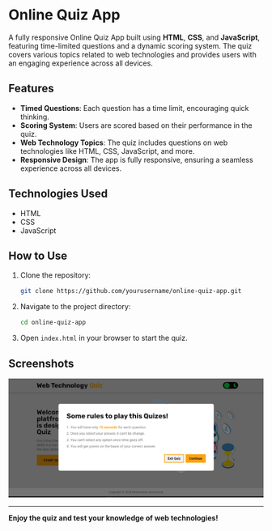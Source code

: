 # Online Quiz App

A fully responsive Online Quiz App built using **HTML**, **CSS**, and **JavaScript**, featuring time-limited questions and a dynamic scoring system. The quiz covers various topics related to web technologies and provides users with an engaging experience across all devices.

## Features

- **Timed Questions**: Each question has a time limit, encouraging quick thinking.
- **Scoring System**: Users are scored based on their performance in the quiz.
- **Web Technology Topics**: The quiz includes questions on web technologies like HTML, CSS, JavaScript, and more.
- **Responsive Design**: The app is fully responsive, ensuring a seamless experience across all devices.

## Technologies Used

- HTML
- CSS
- JavaScript

## How to Use

1. Clone the repository:
   ```bash
   git clone https://github.com/yourusername/online-quiz-app.git
   ```
2. Navigate to the project directory:
   ```bash
   cd online-quiz-app
   ```
3. Open `index.html` in your browser to start the quiz.

## Screenshots

![Quiz Screenshot](./images/Quiz_Screenshot.png)

---

**Enjoy the quiz and test your knowledge of web technologies!**
